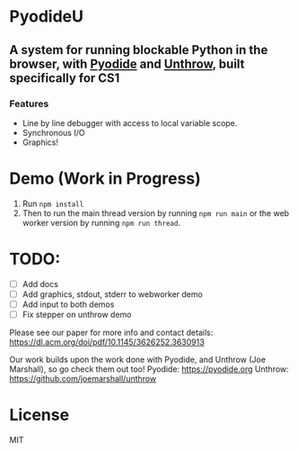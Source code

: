 # PyodideU
## A system for running blockable Python in the browser, with [Pyodide](https://pyodide.org) and [Unthrow](https://github.com/joemarshall/unthrow), built specifically for CS1

### Features
* Line by line debugger with access to local variable scope.
* Synchronous I/O
* Graphics!

# Demo (Work in Progress)
1. Run `npm install`
2. Then to run the main thread version by running `npm run main` or the web worker version by running `npm run thread`.

# TODO: 
- [ ] Add docs
- [ ] Add graphics, stdout, stderr to webworker demo
- [ ] Add input to both demos
- [ ] Fix stepper on unthrow demo

Please see our paper for more info and contact details: https://dl.acm.org/doi/pdf/10.1145/3626252.3630913

Our work builds upon the work done with Pyodide, and Unthrow (Joe Marshall), so go check them out too!
Pyodide: https://pyodide.org
Unthrow: https://github.com/joemarshall/unthrow

# License
MIT
